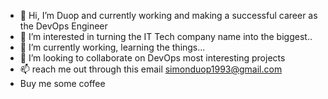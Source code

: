 - 👋 Hi, I’m Duop and currently working and making a successful career as the DevOps Engineer
- 👀 I’m interested in turning the IT Tech company name into the biggest..
- 🌱 I’m currently working, learning the things...
- 💞️ I’m looking to collaborate on DevOps most interesting projects
- 📫 reach me out through this email simonduop1993@gmail.com
- Buy me some coffee 

<!---
jonhyat/jonhyat is a ✨ special ✨ repository because its `README.md` (this file) appears on your GitHub profile.
You can click the Preview link to take a look at some project that has been created
--->
